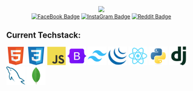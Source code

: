 <div id="header" align="center">
  <img src="https://media.giphy.com/media/HwBlFQZFcAoUcPHZdX/giphy.gif" width="240"/>
  <div id="social">
    <a href="https://www.facebook.com/rec.kun.9"><img src="https://img.shields.io/badge/FaceBook-blue?style=for-the-badge&logo=facebook&logoColor=white" alt="FaceBook Badge"/></a>
    <a href="https://www.instagram.com/nords1337"><img src="https://img.shields.io/badge/Instagram-hotpink?style=for-the-badge&logo=instagram&logoColor=white" alt="InstaGram Badge"/></a>
    <a href="https://www.reddit.com/user/ThePawners"><img src="https://img.shields.io/badge/Reddit-orange?style=for-the-badge&logo=reddit&logoColor=white" alt="Reddit Badge"/></a>
  </div>
</div>

## Current Techstack:
<div>
  <img src="https://github.com/devicons/devicon/blob/master/icons/html5/html5-original.svg" width="50" height="50"/>
  <img src="https://github.com/devicons/devicon/blob/master/icons/css3/css3-original.svg" width="50" height="50"/>
  <img src="https://github.com/devicons/devicon/blob/master/icons/javascript/javascript-original.svg" width="50" height="50"/>
  <img src="https://github.com/devicons/devicon/blob/master/icons/bootstrap/bootstrap-original.svg" width="50" height="50"/>
  <img src="https://github.com/devicons/devicon/blob/master/icons/tailwindcss/tailwindcss-plain.svg" width="50" height="50"/>
  <img src="https://github.com/devicons/devicon/blob/master/icons/jquery/jquery-original.svg" width="50" height="50"/>
  <img src="https://github.com/devicons/devicon/blob/master/icons/react/react-original.svg" width="50" height="50"/>
  <img src="https://github.com/devicons/devicon/blob/master/icons/python/python-original.svg" width="50" height="50"/>
  <img src="https://github.com/devicons/devicon/blob/master/icons/django/django-plain.svg" width="50" height="50"/>
  <img src="https://github.com/devicons/devicon/blob/master/icons/mysql/mysql-original.svg" width="50" height="50"/>
  <img src="https://github.com/devicons/devicon/blob/master/icons/mongodb/mongodb-original.svg" width="50" height="50"/>
</div>
